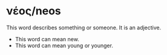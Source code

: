# νέος/neos

This word describes something or someone. It is an adjective.

* This word can mean new.
* This word can mean young or younger. 
